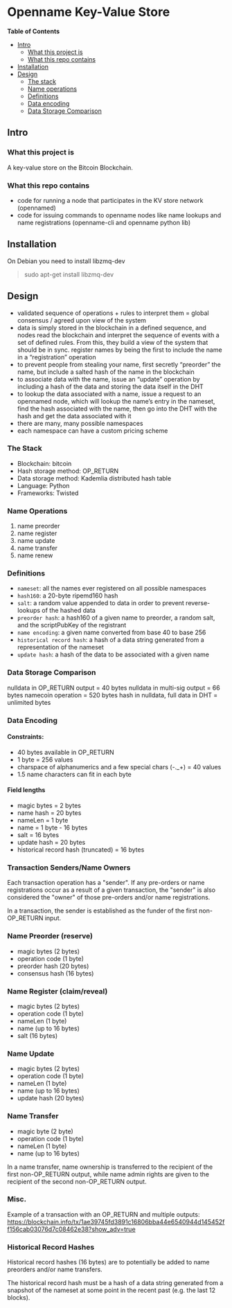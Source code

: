 # Openname Key-Value Store

__Table of Contents__

- [Intro](<#intro>)
    - [What this project is](#what-this-project-is)
    - [What this repo contains](#what-this-repo-contains)
- [Installation](<#installation>)
- [Design](<#design>)
    - [The stack](<#stack>)
    - [Name operations](<#operations>)
    - [Definitions](<#definitions>)
    - [Data encoding](<#encoding>)
    - [Data Storage Comparison](<#datacomparison>)

## Intro
<a name="intro"/>

### What this project is

A key-value store on the Bitcoin Blockchain.

### What this repo contains

+ code for running a node that participates in the KV store network (opennamed)
+ code for issuing commands to openname nodes like name lookups and name registrations (openname-cli and openname python lib)

## Installation
<a name="installation"/>

On Debian you need to install libzmq-dev

> sudo apt-get install libzmq-dev

## Design
<a name="design"/>

+ validated sequence of operations + rules to interpret them = global consensus / agreed upon view of the system
+ data is simply stored in the blockchain in a defined sequence, and nodes read the blockchain and interpret the sequence of events with a set of defined rules. From this, they build a view of the system that should be in sync.
register names by being the first to include the name in a “registration” operation
+ to prevent people from stealing your name, first secretly “preorder” the name, but include a salted hash of the name in the blockchain
+ to associate data with the name, issue an “update” operation by including a hash of the data and storing the data itself in the DHT
+ to lookup the data associated with a name, issue a request to an opennamed node, which will lookup the name’s entry in the nameset, find the hash associated with the name, then go into the DHT with the hash and get the data associated with it
+ there are many, many possible namespaces
+ each namespace can have a custom pricing scheme

### The Stack
<a name="project"/>

+ Blockchain: bitcoin
+ Hash storage method: OP_RETURN
+ Data storage method: Kademlia distributed hash table
+ Language: Python
+ Frameworks: Twisted

### Name Operations
<a name="operations"/>

1. name preorder
1. name register
1. name update
1. name transfer
1. name renew

### Definitions
<a name="definitions"/>

- `nameset`: all the names ever registered on all possible namespaces
- `hash160`: a 20-byte ripemd160 hash
- `salt`: a random value appended to data in order to prevent reverse-lookups of the hashed data
- `preorder hash`: a hash160 of a given name to preorder, a random salt, and the scriptPubKey of the registrant
- `name encoding`: a given name converted from base 40 to base 256
- `historical record hash`: a hash of a data string generated from a representation of the nameset
- `update hash`: a hash of the data to be associated with a given name

### Data Storage Comparison
<a name="datacomparison"/>

nulldata in OP_RETURN output = 40 bytes
nulldata in multi-sig output = 66 bytes
namecoin operation = 520 bytes
hash in nulldata, full data in DHT = unlimited bytes

### Data Encoding
<a name="encoding"/>

#### Constraints:

- 40 bytes available in OP_RETURN
- 1 byte = 256 values
- charspace of alphanumerics and a few special chars (-._+) = 40 values
- 1.5 name characters can fit in each byte

#### Field lengths

- magic bytes = 2 bytes
- name hash = 20 bytes
- nameLen = 1 byte
- name = 1 byte - 16 bytes
- salt = 16 bytes
- update hash = 20 bytes
- historical record hash (truncated) = 16 bytes

### Transaction Senders/Name Owners

Each transaction operation has a "sender". If any pre-orders or name registrations occur as a result of a given transaction, the "sender" is also considered the "owner" of those pre-orders and/or name registrations.

In a transaction, the sender is established as the funder of the first non-OP_RETURN input.

### Name Preorder (reserve)

- magic bytes (2 bytes)
- operation code (1 byte)
- preorder hash (20 bytes)
- consensus hash (16 bytes)

### Name Register (claim/reveal)

- magic bytes (2 bytes)
- operation code (1 byte)
- nameLen (1 byte)
- name (up to 16 bytes)
- salt (16 bytes)

### Name Update

- magic bytes (2 bytes)
- operation code (1 byte)
- nameLen (1 byte)
- name (up to 16 bytes)
- update hash (20 bytes)

### Name Transfer

- magic byte (2 byte)
- operation code (1 byte)
- nameLen (1 byte)
- name (up to 16 bytes)

In a name transfer, name ownership is transferred to the recipient of the first non-OP_RETURN output, while name admin rights are given to the recipient of the second non-OP_RETURN output.

### Misc.

Example of a transaction with an OP\_RETURN and multiple outputs:
https://blockchain.info/tx/1ae39745fd3891c16806bba44e6540944d145452ff156cab03076d7c08462e38?show_adv=true

### Historical Record Hashes

Historical record hashes (16 bytes) are to potentially be added to name preorders and/or name transfers.

The historical record hash must be a hash of a data string generated from a snapshot of the nameset at some point in the recent past (e.g. the last 12 blocks).
